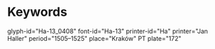 # Keywords
glyph-id="Ha-13_0408"
font-id="Ha-13"
printer-id="Ha"
printer="Jan Haller"
period="1505–1525"
place="Kraków"
PT plate="172"
